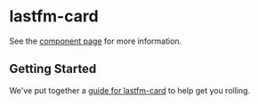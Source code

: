 lastfm-card
================

See the [component page](http://Granze.github.io/lastfm-card) for more information.

## Getting Started

We've put together a [guide for lastfm-card](http://www.polymer-project.org/docs/start/reusableelements.html) to help get you rolling.
